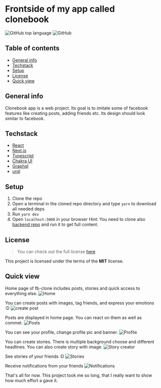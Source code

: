 # Frontside of my app called clonebook 
![GitHub top language](https://img.shields.io/github/languages/top/michalwarchol/fb-clone-frontend) 
![GitHub](https://img.shields.io/github/license/michalwarchol/fb-clone-frontend)

## Table of contents
* [General info](#general-info)
* [Techstack](#techstack)
* [Setup](#Setup)
* [License](#License)
* [Quick view](#quick-view)

## General info
Clonebook app is a web project. Its goal is to imitate some of facebook features like creating posts, adding friends etc. Its design should look similar to facebook.

## Techstack
* [React](https://reactjs.org/)
* [Next.js](https://nextjs.org/)
* [Typescript](https://www.typescriptlang.org/)
* [Chakra UI](https://chakra-ui.com/)
* [Graphql](https://graphql.org/)
* [urql](https://formidable.com/open-source/urql/)

## Setup
1. Clone the repo
2. Open a terminal in the cloned repo directory and type `yarn` to download all needed deps
3. Run `yarn dev`
4. Open `localhost:3000` in your browser
Hint: You need to clone also [backend repo](https://github.com/michalwarchol/fb-clone-backend) and run it to get full content.

## License
> You can check out the full license [here](https://github.com/michalwarchol/fb-clone-frontend/blob/main/LICENSE)

This project is licensed under the terms of the **MIT** license.

## Quick view
Home page of fb-clone includes posts, stories and quick access to everything else.
![Home](https://github.com/michalwarchol/fb-clone-frontend/blob/main/screens/home.png?raw=true "Home")

You can create posts with images, tag friends, and express your emotions :D
![create post](https://github.com/michalwarchol/fb-clone-frontend/blob/main/screens/postcreate.PNG?raw=true "Create Post")

Posts are displayed in home page. You can react on them as well as commet.
![Posts](https://github.com/michalwarchol/fb-clone-frontend/blob/main/screens/posts.PNG?raw=true "Posts")

You can see your profile, change profile pic and banner.
![Profile](https://github.com/michalwarchol/fb-clone-frontend/blob/main/screens/profile.PNG?raw=true "Profile")

You can create stories. There is multiple background choose and different headlines. You can also create story with image.
![Story creator](https://github.com/michalwarchol/fb-clone-frontend/blob/main/screens/storycreator.PNG?raw=true "Story Creator")

See stories of your friends :D
![Stories](https://github.com/michalwarchol/fb-clone-frontend/blob/main/screens/stories.PNG?raw=true "Stories")

Receive notifications from your friends
![Notifications](https://github.com/michalwarchol/fb-clone-frontend/blob/main/screens/notifications.PNG?raw=true "Notifications")

That's all for now. This project took me so long, that I really want to show how much effort a gave it.